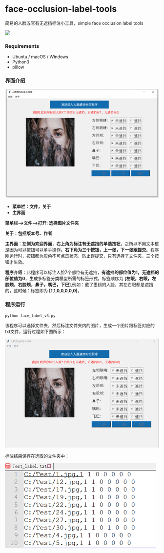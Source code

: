 # face-occlusion-label-tools
简易的人脸五官有无遮挡标注小工具，simple  face occlusion label tools

 ![](https://img.shields.io/badge/Humy-AI-brightgreen)

### Requirements

* Ubuntu / macOS / Windows
* Python3
* pillow



### 界面介绍

 ![](./imgs/1.png)

* **菜单栏：文件，关于**
* **主界面**

**菜单栏—>文件—>打开: 选择图片文件夹**

**关于：包括版本号、作者**

**主界面**：**左侧为欢迎界面**，**右上角为标注有无遮挡的单选按钮**，之所以不用文本框是因为可以按钮可以单手操作。**右下角为三个按钮，上一张，下一张跟提交**。程序刚运行时，按钮都为灰色不可点击状态，防止误提交，只有选择了文件夹，三个按钮才生效。

**程序介绍**：此程序可以标注人脸7个部位有无遮挡，**有遮挡的部位值为1，无遮挡的部位值为0**，生成多标签分类模型所需的标签形式，标签顺序为 **[左眼，右眼，左脸颊，右脸颊，鼻子，嘴巴，下巴]**,例如：戴了墨镜的人脸，其左右眼都是遮挡的，这时候：标签即为 **[1,1,0,0,0,0,0]**。

### 程序运行

```shell
python face_label_v3.py
```

该程序可以选择文件夹，然后标注文件夹内的图片，生成一个图片跟标签对应的txt文件，运行过程如下图所示：

 ![](./imgs/1.gif)

标注结果保存在选取的文件夹中：

 ![](./imgs/3.png)






